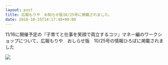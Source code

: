 ```yaml
---
layout: post
title: 広報もりや　お知らせ版10/25号に掲載されました。
date: 2016-10-25T14:17:49+09:00
---
```

11/16に開催予定の『子育てと仕事を笑顔で両立するコツ』マネー編のワークショップについて、広報もりや　おしらせ版　10/25号の情報ひろばに掲載されました

![](/images/uploads/moriya.jpg)
